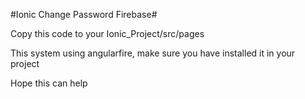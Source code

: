 #Ionic Change Password Firebase#

Copy this code to your Ionic_Project/src/pages

This system using angularfire, 
make sure you have installed it in your project

Hope this can help
